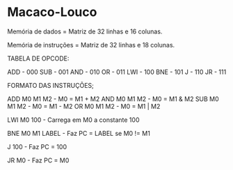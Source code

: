Macaco-Louco
============

Memória de dados = Matriz de 32 linhas e 16 colunas.

Memória de instruções = Matriz de 32 linhas e 18 colunas.

TABELA DE OPCODE:

ADD  - 	000
SUB  - 	001
AND  -	010
OR   - 	011
LWI  - 	100
BNE  -	101
J    - 	110
JR   - 	111

FORMATO DAS INSTRUÇÕES;

ADD M0 M1 M2 - M0 = M1 + M2
AND M0 M1 M2 - M0 = M1 & M2
SUB M0 M1 M2 - M0 = M1 - M2
OR M0 M1 M2 - M0 = M1 | M2

LWI M0 100 - Carrega em M0 a constante 100

BNE M0 M1 LABEL - Faz PC = LABEL se M0 != M1

J 100 - Faz PC = 100

JR M0 - Faz PC = M0